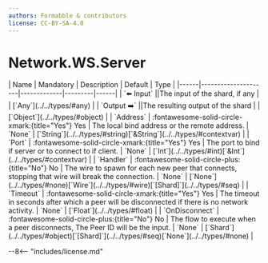 ```yaml
---
authors: Formabble & contributors
license: CC-BY-SA-4.0
---
```



# Network.WS.Server

<div class="sh-parameters" markdown="1">
| Name | Mandatory | Description | Default | Type |
|------|---------------------|-------------|---------|------|
| `⬅️ Input` ||The input of the shard, if any | | [`Any`](../../types/#any) |
| `Output ➡️` ||The resulting output of the shard | | [`Object`](../../types/#object) |
| `Address` | :fontawesome-solid-circle-xmark:{title="Yes"} Yes  | The local bind address or the remote address. | `None` | [`String`](../../types/#string)[`&String`](../../types/#contextvar) |
| `Port` | :fontawesome-solid-circle-xmark:{title="Yes"} Yes  | The port to bind if server or to connect to if client. | `None` | [`Int`](../../types/#int)[`&Int`](../../types/#contextvar) |
| `Handler` | :fontawesome-solid-circle-plus:{title="No"} No  | The wire to spawn for each new peer that connects, stopping that wire will break the connection. | `None` | [`None`](../../types/#none)[`Wire`](../../types/#wire)[`[Shard]`](../../types/#seq) |
| `Timeout` | :fontawesome-solid-circle-xmark:{title="Yes"} Yes  | The timeout in seconds after which a peer will be disconnected if there is no network activity. | `None` | [`Float`](../../types/#float) |
| `OnDisconnect` | :fontawesome-solid-circle-plus:{title="No"} No  | The flow to execute when a peer disconnects, The Peer ID will be the input. | `None` | [`Shard`](../../types/#object)[`[Shard]`](../../types/#seq)[`None`](../../types/#none) |

</div>



--8<-- "includes/license.md"

